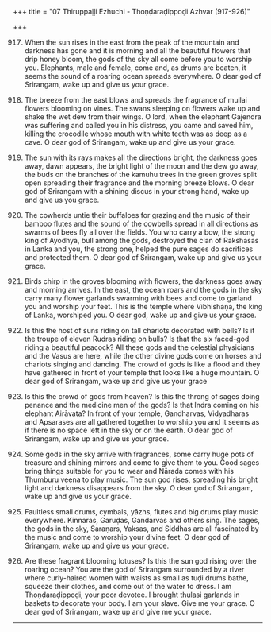 +++
title = "07 Thiruppaḷḷi Ezhuchi - Thoṇḍaraḍippoḍi Azhvar (917-926)"

+++

917. When the sun rises in the east from the peak of the mountain
     and darkness has gone and it is morning
     and all the beautiful flowers that drip honey bloom,
     the gods of the sky all come before you to worship you.
     Elephants, male and female, come and, as drums are beaten,
     it seems the sound of a roaring ocean spreads everywhere.
     O dear god of Srirangam, wake up and give us your grace.

918. The breeze from the east blows
     and spreads the fragrance of mullai flowers blooming on vines.
     The swans sleeping on flowers wake up
     and shake the wet dew from their wings.
     O lord, when the elephant Gajendra was suffering
     and called you in his distress,
     you came and saved him, killing the crocodile
     whose mouth with white teeth was as deep as a cave.
     O dear god of Srirangam,
     wake up and give us your grace.

919. The sun with its rays makes all the directions bright,
     the darkness goes away, dawn appears,
     the bright light of the moon and the dew go away,
     the buds on the branches of the kamuhu trees in the green groves
     split open spreading their fragrance and the morning breeze blows.
     O dear god of Srirangam with a shining discus in your strong hand,
     wake up and give us you grace.

920. The cowherds untie their buffaloes for grazing
     and the music of their bamboo flutes
     and the sound of the cowbells spread in all directions
     as swarms of bees fly all over the fields.
     You who carry a bow, the strong king of Ayodhya,
     bull among the gods,
     destroyed the clan of Rakshasas in Lanka
     and you, the strong one, helped the pure sages
     do sacrifices and protected them.
     O dear god of Srirangam, wake up and give us your grace.

921. Birds chirp in the groves blooming with flowers,
     the darkness goes away and morning arrives.
     In the east, the ocean roars
     and the gods in the sky carry many flower garlands
     swarming with bees and come to garland you
     and worship your feet.
     This is the temple where Vibhishaṇa,
     the king of Lanka, worshiped you.
     O dear god, wake up and give us your grace.

922. Is this the host of suns riding on tall chariots decorated with bells?
     Is it the troupe of eleven Rudras riding on bulls?
     Is that the six faced-god riding a beautiful peacock?
     All these gods and the celestial physicians and the Vasus are here,
     while the other divine gods come on horses and chariots singing and dancing.
     The crowd of gods is like a flood
     and they have gathered in front of your temple that looks like a huge mountain.
     O dear god of Srirangam, wake up and give us your grace

923. Is this the crowd of gods from heaven?
     Is this the throng of sages doing penance
     and the medicine men of the gods?
     Is that Indra coming on his elephant Airāvata?
     In front of your temple, Gandharvas, Vidyadharas
     and Apsarases are all gathered together to worship you
     and it seems as if there is no space left in the sky or on the earth.
     O dear god of Srirangam, wake up and give us your grace.

924. Some gods in the sky arrive with fragrances,
     some carry huge pots of treasure
     and shining mirrors and come to give them to you.
     Good sages bring things suitable for you to wear
     and Nārada comes with his Thumburu veena to play music.
     The sun god rises, spreading his bright light
     and darkness disappears from the sky.
     O dear god of Srirangam, wake up and give us your grace.

925. Faultless small drums, cymbals,
     yāzhs, flutes and big drums play music everywhere.
     Kinnaras, Garuḍas, Gandarvas and others sing.
     The sages, the gods in the sky, Saraṇars, Yaksas,
     and Siddhas are all fascinated by the music
     and come to worship your divine feet.
     O dear god of Srirangam, wake up and give us your grace.

926. Are these fragrant blooming lotuses?
     Is this the sun god rising over the roaring ocean?
     You are the god of Srirangam surrounded by a river
     where curly-haired women with waists as small as tuḍi drums
     bathe, squeeze their clothes,
     and come out of the water to dress.
     I am Thoṇḍaraḍippoḍi, your poor devotee.
     I brought thulasi garlands in baskets to decorate your body.
     I am your slave. Give me your grace.
     O dear god of Srirangam, wake up and give me your grace.

-----------------